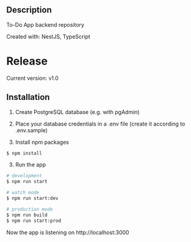 ## Description

To-Do App backend repository

Created with: NestJS, TypeScript

# Release

Current version: v1.0

## Installation

1. Create PostgreSQL database (e.g. with pgAdmin)

2. Place your database credentials in a .env file (create it according to .env.sample)

3. Install npm packages

```bash
$ npm install
```

3. Run the app

```bash
# development
$ npm run start

# watch mode
$ npm run start:dev

# production mode
$ npm run build
$ npm run start:prod
```

Now the app is listening on http://localhost:3000
